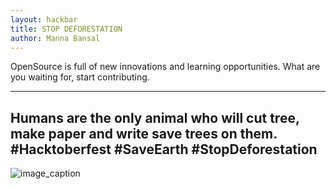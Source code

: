 ```yaml
---
layout: hackbar
title: STOP DEFORESTATION
author: Manna Bansal
---
```


OpenSource is full of new innovations and learning opportunities. What are you waiting for, start contributing.

---

## Humans are the only animal who will cut tree, make paper and write save trees on them. #Hacktoberfest #SaveEarth #StopDeforestation

![image_caption]({{site.baseurl}}/assets/images/Mannan_Bansal.jpg)
